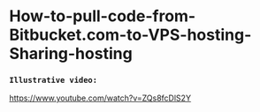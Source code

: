 # How-to-pull-code-from-Bitbucket.com-to-VPS-hosting-Sharing-hosting

### `Illustrative video:`

https://www.youtube.com/watch?v=ZQs8fcDlS2Y
